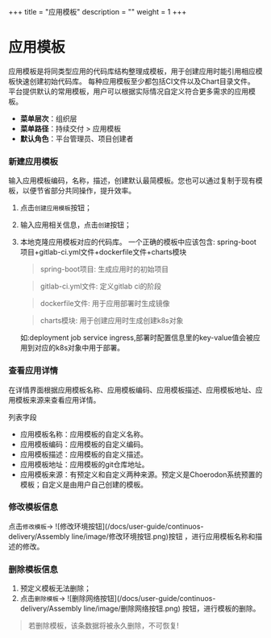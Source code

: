 ﻿+++
title = "应用模板"
description = ""
weight = 1
+++

# 应用模板
  
  应用模板是将同类型应用的代码库结构整理成模板，用于创建应用时能引用相应模板快速创建初始代码库。 每种应用模板至少都包括CI文件以及Chart目录文件。 平台提供默认的常用模板，用户可以根据实际情况自定义符合更多需求的应用模板。

  - **菜单层次**：组织层
  - **菜单路径**：持续交付 > 应用模板
  - **默认角色**：平台管理员、项目创建者

### 新建应用模板

  输入应用模板编码，名称，描述，创建默认最简模板。您也可以通过复制于现有模板，以便节省部分共同操作，提升效率。

   1. 点击`创建应用模板`按钮；

   1. 输入应用相关信息，点击`创建`按钮；

   1. 本地克隆应用模板对应的代码库。
      一个正确的模板中应该包含:
spring-boot项目+gitlab-ci.yml文件+dockerfile文件+charts模块

      >spring-boot项目: 生成应用时的初始项目

      >gitlab-ci.yml文件: 定义gitlab ci的阶段

      >dockerfile文件: 用于应用部署时生成镜像

      >charts模块: 用于创建应用时生成创建k8s对象 

      如:deployment job service ingress,部署时配置信息里的key-value值会被应用到对应的k8s对象中用于部署。

### 查看应用详情

  在详情界面根据应用模板名称、应用模板编码、应用模板描述、应用模板地址、应用模板来源来查看应用详情。

列表字段

 - 应用模板名称：应用模板的自定义名称。
 - 应用模板编码：应用模板的自定义编码。
 - 应用模板描述：应用模板的自定义描述。
 - 应用模板地址：应用模板的git仓库地址。
 - 应用模板来源：有预定义和自定义两种来源。预定义是Choerodon系统预置的模板；自定义是由用户自己创建的模板。

### 修改模板信息
点击`修改模板`→ ![修改环境按钮](/docs/user-guide/continuos-delivery/Assembly line/image/修改环境按钮.png)按钮 ，进行应用模板名称和描述的修改。

### 删除模板信息
 1. 预定义模板无法删除；
 1. 点击`删除模板`→ ![删除网络按钮](/docs/user-guide/continuos-delivery/Assembly line/image/删除网络按钮.png) 按钮，进行模板的删除。
<blockquote class="warning">
         若删除模板，该条数据将被永久删除，不可恢复!
      </blockquote>

